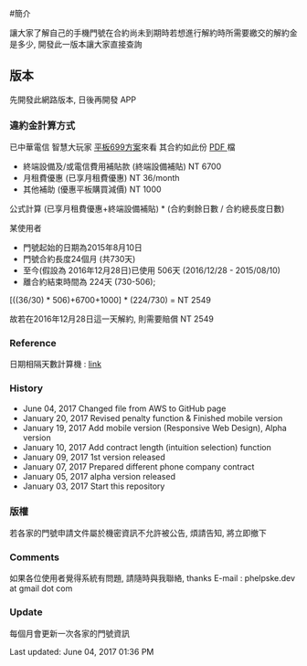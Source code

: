 
#簡介

讓大家了解自己的手機門號在合約尚未到期時若想進行解約時所需要繳交的解約金是多少, 開發此一版本讓大家直接查詢

## 版本
先開發此網路版本, 日後再開發 APP

### 違約金計算方式

已中華電信 智慧大玩家 <a href="http://www.emome.net/channel?chid=829&pid=6">平板699方案</a>來看
其合約如此份 <a href="https://drive.google.com/file/d/0B9po2jdlaNnNOVNIa1ZsX1kwMHM/view?usp=sharing"> PDF </a> 檔 

* 終端設備及/或電信費用補貼款 (終端設備補貼) 	NT 6700
* 月租費優惠 (已享月租費優惠)					NT 36/month
* 其他補助 (優惠平板購買減價)					NT 1000

公式計算
(已享月租費優惠+終端設備補貼) * (合約剩餘日數 / 合約總長度日數)

某使用者
* 門號起始的日期為2015年8月10日
* 門號合約長度24個月 (共730天)
* 至今(假設為 2016年12月28日)已使用 506天 (2016/12/28 - 2015/08/10)
* 離合約結束時間為 224天 (730-506); 

[((36/30) * 506)+6700+1000] * (224/730) = NT 2549

故若在2016年12月28日這一天解約, 則需要賠償 NT 2549


### Reference
日期相隔天數計算機 : [link](http://daybetween.0123456789.tw)

### History
* June 04, 2017		Changed file from AWS to GitHub page
* January 20, 2017	Revised penalty function & Finished mobile version
* January 19, 2017	Add mobile version (Responsive Web Design), Alpha version
* January 10, 2017	Add contract length (intuition selection) function
* January 09, 2017	1st version released
* January 07, 2017	Prepared different phone company contract
* January 05, 2017	alpha version released
* January 03, 2017	Start this repository

### 版權
若各家的門號申請文件屬於機密資訊不允許被公告, 煩請告知, 將立即撤下

### Comments
如果各位使用者覺得系統有問題, 請隨時與我聯絡, thanks
E-mail : phelpske.dev at gmail dot com

### Update
每個月會更新一次各家的門號資訊

Last updated: June 04, 2017 01:36 PM



